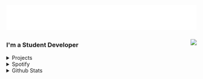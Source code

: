 <h1 align="left">
  <img src="https://raw.githubusercontent.com/Crispy-Cream/Crispy-Cream/fa9740a2eb21238f25347affa0d7eea58d335ff6/assets/CrispyHeader.svg" alt="Hi there, I'm Callum" />
</h1>

<a href="https://discord.com/users/455139054464270345">
  <img src="https://lanyard-profile-readme.vercel.app/api/455139054464270345" align="right" />
</a>


### I'm a Student Developer 

<details>
<summary>Projects</summary>
<br>

- [Projects](https://github.com/Crispy-Cream?tab=projects)
  - Vibe Discord Bot 
  - Personal Website
  - QOTD Discord Bot
  - Dreamers Network
  - Shandler
  - Github-API
  - And so much more.

<br><br>
</details>

<details>
<summary>Spotify</summary>
<br>

  
[![spotify-github-profile](https://spotify-github-profile.vercel.app/api/view?uid=tylermtexas&cover_image=true&theme=default)](https://github.com/kittinan/spotify-github-profile)

  
<br><br>
</details>

<details>
<summary>Github Stats</summary>
<br>

<a href="https://github.com/Crispy-Cream">
<img align="center" alt="Crispy's Github Stats" src="https://github-readme-stats.vercel.app/api?username=crispy-cream&show_icons=true&theme=dracula" /></a>
<br>
<a href="https://github.com/Crispy-Cream">
  <img align="center" src="https://github-readme-stats.vercel.app/api/top-langs/?username=crispy-cream&langs_count=8&theme=dracula&layout=compact" />
</a>

<br><br>
</details>
